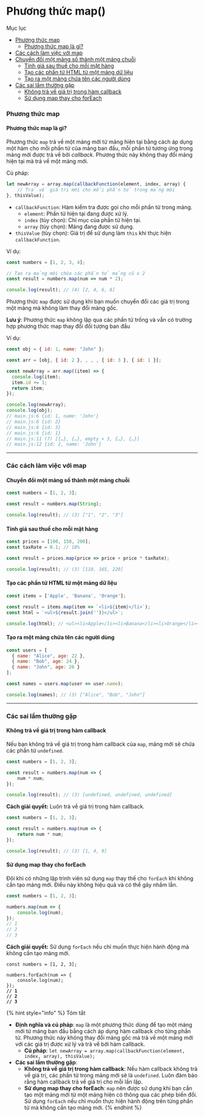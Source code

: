# Phương thức map()

Mục lục

* [Phương thức map](phuong-thuc-map.md#phuong-thuc-map)
  * [Phương thức map là gì?](phuong-thuc-map.md#phuong-thuc-map-la-gi)
* [Các cách làm việc với map](phuong-thuc-map.md#cac-cach-lam-viec-voi-map)
* [Chuyển đổi một mảng số thành một mảng chuỗi](phuong-thuc-map.md#chuyen-doi-mot-mang-so-thanh-mot-mang-chuoi)
  * [Tính giá sau thuế cho mỗi mặt hàng](phuong-thuc-map.md#tinh-gia-sau-thue-cho-moi-mat-hang)
  * [Tạo các phần tử HTML từ một mảng dữ liệu](phuong-thuc-map.md#tao-cac-phan-tu-html-tu-mot-mang-du-lieu)
  * [Tạo ra một mảng chứa tên các người dùng](phuong-thuc-map.md#tao-ra-mot-mang-chua-ten-cac-nguoi-dung)
* [Các sai lầm thường gặp](phuong-thuc-map.md#cac-sai-lam-thuong-gap)
  * [Không trả về giá trị trong hàm callback](phuong-thuc-map.md#khong-tra-ve-gia-tri-trong-ham-callback)
  * [Sử dụng map thay cho forEach](phuong-thuc-map.md#su-dung-map-thay-cho-foreach)

### Phương thức map

#### Phương thức map là gì?

Phương thức `map` trả về một mảng mới từ mảng hiện tại bằng cách áp dụng một hàm cho mỗi phần tử của mảng ban đầu, mỗi phần tử tương ứng trong mảng mới được trả về bởi _callback_. Phương thức này không thay đổi mảng hiện tại mà trả về một mảng mới.

Cú pháp:

```js
let newArray = array.map(callbackFunction(element, index, array) {
    // Trả về giá trị mới cho mỗi phần tử trong mảng mới
}, thisValue);
```

* `callbackFunction`: Hàm kiểm tra được gọi cho mỗi phần tử trong mảng.
  * `element`: Phần tử hiện tại đang được xử lý.
  * `index` (tùy chọn): Chỉ mục của phần tử hiện tại.
  * `array` (tùy chọn): Mảng đang được sử dụng.
* `thisValue` (tùy chọn): Giá trị để sử dụng làm `this` khi thực hiện `callbackFunction`.

Ví dụ:

```javascript
const numbers = [1, 2, 3, 4];

// Tạo ra mảng mới chứa các phần tử mảng cũ x 2
const result = numbers.map(num => num * 2);

console.log(result); // (4) [2, 4, 6, 8]
```

Phương thức `map` được sử dụng khi bạn muốn chuyển đổi các giá trị trong một mảng mà không làm thay đổi mảng gốc.

**Lưu ý**: Phương thức `map` không lặp qua các phần tử trống và vẫn có trường hợp phương thức map thay đổi đối tượng ban đầu

Ví dụ:&#x20;

```javascript
const obj = { id: 1, name: "John" };

const arr = [obj, { id: 2 }, , , , { id: 3 }, { id: 1 }];

const newArray = arr.map((item) => {
  console.log(item);
  item.id += 1;
  return item;
});

console.log(newArray);
console.log(obj);
// main.js:6 {id: 1, name: 'John'}
// main.js:6 {id: 2}
// main.js:6 {id: 3}
// main.js:6 {id: 1}
// main.js:11 (7) [{…}, {…}, empty × 3, {…}, {…}]
// main.js:12 {id: 2, name: 'John'}
```

***

### Các cách làm việc với map

#### Chuyển đổi một mảng số thành một mảng chuỗi

```javascript
const numbers = [1, 2, 3];

const result = numbers.map(String);

console.log(result); // (3) ["1", "2", "3"]
```

#### Tính giá sau thuế cho mỗi mặt hàng

```javascript
const prices = [100, 150, 200];
const taxRate = 0.1; // 10%

const result = prices.map(price => price + price * taxRate);

console.log(result); // (3) [110, 165, 220]
```

#### Tạo các phần tử HTML từ một mảng dữ liệu

```javascript
const items = ['Apple', 'Banana', 'Orange'];

const result = items.map(item => `<li>${item}</li>`);
const html = `<ul>${result.join('')}</ul>`;

console.log(html); // <ul><li>Apple</li><li>Banana</li><li>Orange</li></ul>
```

#### &#x20;Tạo ra một mảng chứa tên các người dùng

```javascript
const users = [
  { name: "Alice", age: 22 },
  { name: "Bob", age: 24 },
  { name: "John", age: 26 }
];

const names = users.map(user => user.name);

console.log(names); // (3) ["Alice", "Bob", "John"]
```

***

### Các sai lầm thường gặp

#### Không trả về giá trị trong hàm callback

Nếu bạn không trả về giá trị trong hàm callback của `map`, mảng mới sẽ chứa các phần tử `undefined`.

```javascript
const numbers = [1, 2, 3];

const result = numbers.map(num => {
    num * num;
});

console.log(result); // (3) [undefined, undefined, undefined]
```

**Cách giải quyết:** Luôn trả về giá trị trong hàm callback.

```javascript
const numbers = [1, 2, 3];

const result = numbers.map(num => {
    return num * num;
});

console.log(result); // (3) [1, 4, 9]
```

#### &#x20;Sử dụng map thay cho forEach

Đôi khi có những lập trình viên sử dụng `map` thay thế cho `forEach` khi không cần tạo mảng mới. Điều này không hiệu quả và có thể gây nhầm lẫn.

```javascript
const numbers = [1, 2, 3];

numbers.map(num => {
    console.log(num);
});
// 1
// 2
// 3
```

**Cách giải quyết:** Sử dụng `forEach` nếu chỉ muốn thực hiện hành động mà không cần tạo mảng mới.

<pre class="language-javascript"><code class="lang-javascript">const numbers = [1, 2, 3];

numbers.forEach(num => {
    console.log(num);
});
<strong>// 1
</strong><strong>// 2
</strong><strong>// 3
</strong></code></pre>

{% hint style="info" %}
Tóm tắt

* **Định nghĩa và cú pháp**: `map` là một phương thức dùng để tạo một mảng mới từ mảng ban đầu bằng cách áp dụng hàm callback cho từng phần tử. Phương thức này không thay đổi mảng gốc mà trả về một mảng mới với các giá trị được xử lý và trả về bởi hàm callback.
  * **Cú pháp**: `let newArray = array.map(callbackFunction(element, index, array), thisValue);`
* **Các sai lầm thường gặp**:
  * **Không trả về giá trị trong hàm callback**: Nếu hàm callback không trả về giá trị, các phần tử trong mảng mới sẽ là `undefined`. Luôn đảm bảo rằng hàm callback trả về giá trị cho mỗi lần lặp.
  * **Sử dụng map thay cho forEach**: `map` nên được sử dụng khi bạn cần tạo một mảng mới từ một mảng hiện có thông qua các phép biến đổi. Sử dụng `forEach` nếu chỉ muốn thực hiện hành động trên từng phần tử mà không cần tạo mảng mới.
{% endhint %}
